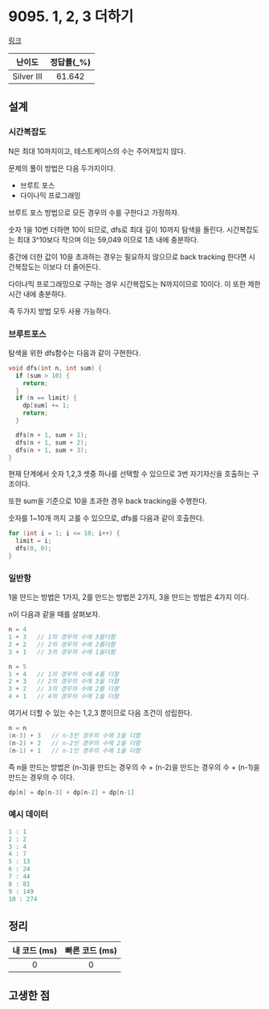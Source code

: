 # 9095. 1, 2, 3 더하기

[링크](https://www.acmicpc.net/problem/9095)

|   난이도   | 정답률(\_%) |
| :--------: | :---------: |
| Silver III |   61.642    |

## 설계

### 시간복잡도

N은 최대 10까지이고, 테스트케이스의 수는 주어져있지 않다.

문제의 풀이 방법은 다음 두가지이다.

- 브루트 포스
- 다이나믹 프로그래밍

브루트 포스 방법으로 모든 경우의 수를 구한다고 가정하자.

숫자 1을 10번 더하면 10이 되므로, dfs로 최대 깊이 10까지 탐색을 돌린다. 시간복잡도는 최대 3^10보다 작으며 이는 59,049 이므로 1초 내에 충분하다.

중간에 더한 값이 10을 초과하는 경우는 필요하지 않으므로 back tracking 한다면 시간복잡도는 이보다 더 줄어든다.

다이나믹 프로그래밍으로 구하는 경우 시간복잡도는 N까지이므로 10이다. 이 또한 제한시간 내에 충분하다.

즉 두가지 방법 모두 사용 가능하다.

### 브루트포스

탐색을 위한 dfs함수는 다음과 같이 구현한다.

```cpp
void dfs(int n, int sum) {
  if (sum > 10) {
    return;
  }
  if (n == limit) {
    dp[sum] += 1;
    return;
  }

  dfs(n + 1, sum + 1);
  dfs(n + 1, sum + 2);
  dfs(n + 1, sum + 3);
}
```

현재 단계에서 숫자 1,2,3 셋중 하나를 선택할 수 있으므로 3번 자기자신을 호출하는 구조이다.

또한 sum을 기준으로 10을 초과한 경우 back tracking을 수행한다.

숫자를 1~10개 까지 고를 수 있으므로, dfs를 다음과 같이 호출한다.

```cpp
for (int i = 1; i <= 10; i++) {
  limit = i;
  dfs(0, 0);
}
```

### 일반항

1을 만드는 방법은 1가지, 2를 만드는 방법은 2가지, 3을 만드는 방법은 4가지 이다.

n이 다음과 같을 때를 살펴보자.

```cpp
n = 4
1 + 3   // 1의 경우의 수에 3을더함
2 + 2   // 2의 경우의 수에 2를더함
3 + 1   // 3의 경우의 수에 1을더함

n = 5
1 + 4   // 1의 경우의 수에 4를 더함
2 + 3   // 2의 경우의 수에 3을 더함
3 + 2   // 3의 경우의 수에 2를 더함
4 + 1   // 4의 경우의 수에 1을 더함
```

여기서 더할 수 있는 수는 1,2,3 뿐이므로 다음 조건이 성립한다.

```cpp
n = n
(n-3) + 3   // n-3인 경우의 수에 3을 더함
(n-2) + 2   // n-2인 경우의 수에 2을 더함
(n-1) + 1   // n-1인 경우의 수에 1을 더함
```

즉 n을 만드는 방법은 (n-3)을 만드는 경우의 수 + (n-2)을 만드는 경우의 수 + (n-1)을 만드는 경우의 수 이다.

```cpp
dp[n] = dp[n-3] + dp[n-2] + dp[n-1]
```

### 예시 데이터

```cpp
1 : 1
2 : 2
3 : 4
4 : 7
5 : 13
6 : 24
7 : 44
8 : 81
9 : 149
10 : 274
```

## 정리

| 내 코드 (ms) | 빠른 코드 (ms) |
| :----------: | :------------: |
|      0       |       0        |

## 고생한 점
